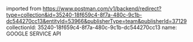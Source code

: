 imported from https://www.postman.com/v1/backend/redirect?type=collection&id=35240-18f659c4-8f7a-480c-9c1b-dc544270cc13&entityId=53966&publisherType=team&publisherId=37129
collectionId: 35240-18f659c4-8f7a-480c-9c1b-dc544270cc13
name: GOOGLE SERVICE API
